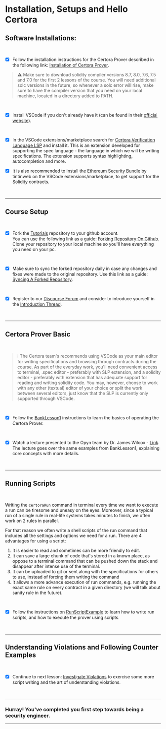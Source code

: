 # Installation, Setups and Hello Certora

## Software Installations:

</br>

- [X] Follow the installation instructions for the Certora Prover described in the following link: [Installation of Certora Prover](https://certora.atlassian.net/wiki/spaces/CPD/pages/7274497/Installation+of+Certora+Prover). 

> :warning: Make sure to download solidity compiler versions 8.7, 8.0, 7.6, 7.5 and 7.0 for the first 2 lessons of the course. You will need additional solc versions in the future; so whenever a solc error will rise, make sure to have the compiler version that you need on your local machine, located in a directory added to PATH.

</br> 

- [X] Install VSCode if you don't already have it (can be found in their [official website](https://code.visualstudio.com/)).

</br>

- [X] In the VSCode extensions/marketplace search for [Certora Verification Language LSP](https://marketplace.visualstudio.com/items?itemName=Certora.evmspec-lsp) and install it. This is an extension developed for supporting the spec language - the language in which we will be writing specifications. The extension supports syntax highlighting, autocompletion and more.

- [X] It is also recommended to install the [Ethereum Security Bundle](https://marketplace.visualstudio.com/items?itemName=tintinweb.ethereum-security-bundle) by tintinweb on the VSCode extensions/marketplace, to get support for the Solidity contracts.

</br>

---

## Course Setup

</br>

- [X] Fork the [Tutorials](https://github.com/Certora/Tutorials) repository to your github account. </br>
You can use the following link as a guide: [Forking Repository On Github](https://docs.github.com/en/get-started/quickstart/fork-a-repo#forking-a-repository). </br>
Clone your repository to your local machine so you'll have everything you need on your pc.

</br>

- [X] Make sure to sync the forked repository daily in case any changes and fixes were made to the original repository. Use this link as a guide: [Syncing A Forked Repository](https://docs.github.com/en/get-started/quickstart/fork-a-repo#configuring-git-to-sync-your-fork-with-the-original-repository).

</br>

- [X] Register to our [Discourse Forum](https://forum.certora.com/) and consider to introduce yourself in the [Introduction Thread](https://forum.certora.com/t/introduce-yourself/27/2).

</br>

---
## Certora Prover Basic

</br>

> :information_source: The Certora team's recommends using VSCode as your main editor for writing specifications and browsing through contracts during the course. As part of the everyday work, you'll need convenient access to terminal, .spec editor - preferably with SLP extension, and a solidity editor - preferably with extension that has adequate support for reading and writing solidity code.
You may, however, choose to work with any other (textual) editor of your choice or split the work between several editors, just know that the SLP is currently only supported through VSCode.

</br>

- [X] Follow the [BankLesson1](BankLesson1) instructions to learn the basics of operating the Certora Prover.

</br>

- [X] Watch a lecture presented to the Opyn team by Dr. James Wilcox - [Link](https://youtu.be/YObi6qoyo_E). The lecture goes over the same examples from BankLesson1, explaining core concepts with more details.

</br>

---

## Running Scripts

</br>

Writing the `certoraRun` command in terminal every time we want to execute a run can be tiresome and uneasy on the eyes. Moreover, since a typical run of a single rule in real-life systems takes minutes to finish, we often work on 2 rules in parallel.

For that reason we often write a shell scripts of the run command that includes all the settings and options we need for a run. There are 4 advantages for using a script:
1. It is easier to read and sometimes can be more friendly to edit.
2. It can save a large chunk of code that's stored in a known place, as oppose to a terminal command that can be pushed down the stack and disappear after intense use of the terminal.
3. It can be uploaded to git or sent along with the specifications for others to use, instead of forcing them writing the command
4. It allows a more advance execution of run commands, e.g. running the exact same rule on every contract in a given directory (we will talk about sanity rule in the future).

</br>

- [X] Follow the instructions on [RunScriptExample](RunScriptExample) to learn how to write run scripts, and how to execute the prover using scripts.

</br>

---

## Understanding Violations and Following Counter Examples

</br>

- [X] Continue to next lesson: [Investigate Violations](../02.Lesson_InvestigateViolations) to exercise some more script writing and the art of understanding violations.

</br>

---

### Hurray! You've completed you first step towards being a security engineer.

---
